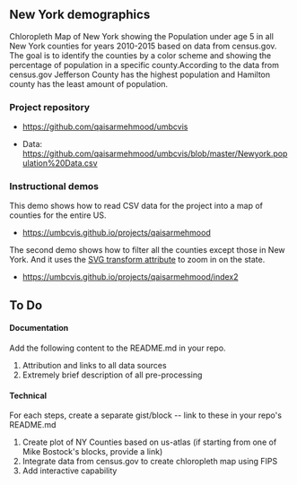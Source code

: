 ## New York demographics

Chloropleth Map of New York showing the Population under age  5 in all New York counties for years 2010-2015 based on data from census.gov.
The goal is to identify the counties by a color scheme and showing the percentage of population in a specific county.According to the data from census.gov Jefferson County has the highest population and Hamilton county has the least amount of population.

### Project repository

* https://github.com/qaisarmehmood/umbcvis

* Data: https://github.com/qaisarmehmood/umbcvis/blob/master/Newyork.population%20Data.csv

### Instructional demos

This demo shows how to read CSV data for the project into a map of counties for the entire US.

*  https://umbcvis.github.io/projects/qaisarmehmood

The second demo shows how to filter all the counties except those in New York.  And it uses the [SVG transform attribute](https://developer.mozilla.org/en-US/docs/Web/SVG/Attribute/transform) to zoom in on the state.

*  https://umbcvis.github.io/projects/qaisarmehmood/index2

## To Do

#### Documentation

Add the following content to the README.md in your repo.

1. Attribution and links to all data sources
2. Extremely brief description of all pre-processing

#### Technical

For each steps, create a separate gist/block -- link to these in your repo's README.md

1. Create plot of NY Counties based on us-atlas (if starting from one of Mike Bostock's blocks, provide a link)
2. Integrate data from census.gov to create chloropleth map using FIPS
3. Add interactive capability


